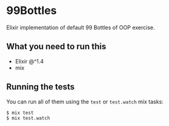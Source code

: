# 99Bottles

Elixir implementation of default 99 Bottles of OOP exercise. 

## What you need to run this

* Elixir @^1.4
* mix

## Running the tests

You can run all of them using the `test` or `test.watch` mix tasks:

```
$ mix test
$ mix test.watch
```


